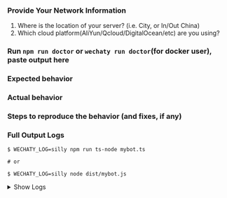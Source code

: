 ### Provide Your Network Information

1. Where is the location of your server? (i.e. City, or In/Out China)
1. Which cloud platform(AliYun/Qcloud/DigitalOcean/etc) are you using?

### Run `npm run doctor` or `wechaty run doctor`(for docker user), paste output here 



### Expected behavior



### Actual behavior



### Steps to reproduce the behavior (and fixes, if any)



### Full Output Logs

```shell
$ WECHATY_LOG=silly npm run ts-node mybot.ts

# or 

$ WECHATY_LOG=silly node dist/mybot.js
```

<details>
<summary>
Show Logs
</summary>
### Paste the full output logs here with `WECHATY_LOG=silly` set 

```shell
# PASTE FULL LOG OUTPUT AT HERE:



```
</details>
